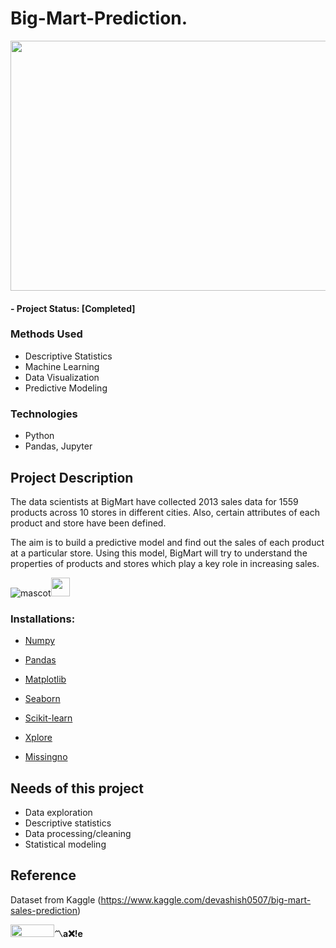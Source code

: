 # Big-Mart-Prediction.

<img src="https://d2liqplnt17rh6.cloudfront.net/coverImages/covRecovered_c64616f7-f76e-4b35-9008-ac7c7677cabf-605.jpeg" width="1000" height="400">

#### - Project Status: [Completed] 

### Methods Used

* Descriptive Statistics
* Machine Learning
* Data Visualization
* Predictive Modeling

### Technologies

* Python
* Pandas, Jupyter

## Project Description

The data scientists at BigMart have collected 2013 sales data for 1559 products across 10 stores in different cities. Also, certain attributes of each product and store have been defined.

The aim is to build a predictive model and find out the sales of each product at a particular store. Using this model, BigMart will try to understand the properties of products and stores which play a key role in increasing sales.

![mascot](https://learncodeonline.in/mascot.png "Code")<img src="https://www.flaticon.com/svg/static/icons/svg/1488/1488811.svg" width="30" height="30">


### Installations:
* [Numpy](https://pypi.org/project/numpy/ "pip install numpy") 

* [Pandas](https://pypi.org/project/pandas/ "pip install pandas")

* [Matplotlib](https://pypi.org/project/matplotlib/ "pip install matplotlib") 

* [Seaborn](https://pypi.org/project/seaborn/ "pip install seaborn") 

* [Scikit-learn](https://pypi.org/project/scikit-learn/ "pip install scikit-learn") 

* [Xplore](https://pypi.org/project/xplore/ "pip install xplore") 

* [Missingno](https://pypi.org/project/missingno/ "pip install missingno") 



## Needs of this project

- Data exploration
- Descriptive statistics
- Data processing/cleaning
- Statistical modeling

## Reference

Dataset from Kaggle (https://www.kaggle.com/devashish0507/big-mart-sales-prediction)

<img src="https://learncodeonline.in/gitone.png" width="70" height="20">**〽️a❌!e**
